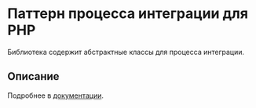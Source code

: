 # Паттерн процесса интеграции для PHP

Библиотека содержит абстрактные классы для процесса интеграции.

## Описание

Подробнее в [документации](https://gleb-mihalkov.github.io/php-integration-api/).